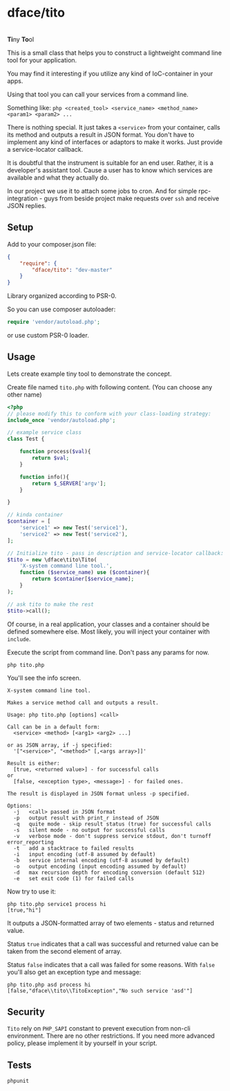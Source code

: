 # dface/tito

<br><b>Ti</b>ny <b>To</b>ol<br>

This is a small class that helps you to construct a lightweight command line tool for your application.

You may find it interesting if you utilize any kind of IoC-container in your apps.

Using that tool you can call your services from a command line.

Something like:
`php <created_tool> <service_name> <method_name> <param1> <param2> ...`

There is nothing special.
It just takes a `<service>` from your container, calls its method and outputs a result in JSON format.
You don't have to implement any kind of interfaces or adaptors to make it works.
Just provide a service-locator callback.

It is doubtful that the instrument is suitable for an end user. Rather, it is a developer's assistant tool.
Cause a user has to know which services are available and what they actually do.

In our project we use it to attach some jobs to cron.
And for simple rpc-integration - guys from beside project make requests over `ssh` and receive JSON replies.


## Setup

Add to your composer.json file:

``` json
{
    "require": {
		"dface/tito": "dev-master"
	}
}
```

Library organized according to PSR-0.

So you can use composer autoloader:
``` php
require 'vendor/autoload.php';
```
or use custom PSR-0 loader.

## Usage

Lets create example tiny tool to demonstrate the concept.

Create file named `tito.php` with following content. (You can choose any other name)

``` php
<?php
// please modify this to conform with your class-loading strategy:
include_once 'vendor/autoload.php';

// example service class
class Test {

	function process($val){
		return $val;
	}

	function info(){
		return $_SERVER['argv'];
	}

}

// kinda container
$container = [
	'service1' => new Test('service1'),
	'service2' => new Test('service2'),
];

// Initialize tito - pass in description and service-locator callback:
$tito = new \dface\tito\Tito(
	'X-system command line tool.',
	function ($service_name) use ($container){
		return $container[$service_name];
	}
);

// ask tito to make the rest
$tito->call();
```

Of course, in a real application, your classes and a container should be defined somewhere else.
Most likely, you will inject your container with `include`.

Execute the script from command line. Don't pass any params for now.

```
php tito.php
```

You'll see the info screen.

```
X-system command line tool.

Makes a service method call and outputs a result.

Usage: php tito.php [options] <call>

Call can be in a default form:
  <service> <method> [<arg1> <arg2> ...]

or as JSON array, if -j specified:
  '["<service>", "<method>" [,<args array>]]'

Result is either:
  [true, <returned value>] - for successful calls
or
  [false, <exception type>, <message>] - for failed ones.

The result is displayed in JSON format unless -p specified.

Options:
  -j   <call> passed in JSON format
  -p   output result with print_r instead of JSON
  -q   quite mode - skip result status (true) for successful calls
  -s   silent mode - no output for successful calls
  -v   verbose mode - don't suppress service stdout, don't turnoff error_reporting
  -t   add a stacktrace to failed results
  -i   input encoding (utf-8 assumed by default)
  -b   service internal encoding (utf-8 assumed by default)
  -o   output encoding (input encoding assumed by default)
  -d   max recursion depth for encoding conversion (default 512)
  -e   set exit code (1) for failed calls

```

Now try to use it:

```
php tito.php service1 process hi
[true,"hi"]
```

It outputs a JSON-formatted array of two elements - status and returned value.

Status `true` indicates that a call was successful and returned value can be taken from the second element of array.

Status `false` indicates that a call was failed for some reasons. With `false` you'll also get an exception type and message:

```
php tito.php asd process hi
[false,"dface\\tito\\TitoException","No such service 'asd'"]
```

## Security

`Tito` rely on `PHP_SAPI` constant to prevent execution from non-cli environment. There are no other restrictions.
If you need more advanced policy, please implement it by yourself in your script.

## Tests

```
phpunit
```
